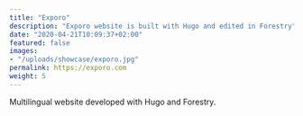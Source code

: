 ```yaml
---
title: "Exporo"
description: "Exporo website is built with Hugo and edited in Forestry"
date: "2020-04-21T10:09:37+02:00"
featured: false
images:
- "/uploads/showcase/exporo.jpg"
permalink: https://exporo.com
weight: 5
---
```


Multilingual website developed with Hugo and Forestry.
